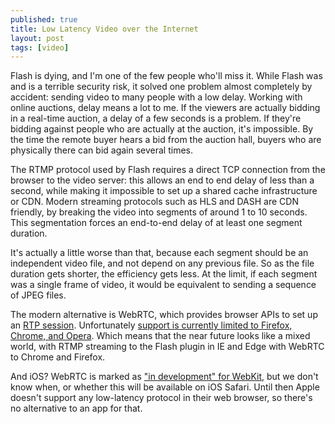 ```yaml
---
published: true
title: Low Latency Video over the Internet
layout: post
tags: [video]
---
```

Flash is dying, and I'm one of the few people who'll miss it. While Flash was and is a terrible security risk, it solved one problem almost completely by accident: sending video to many people with a low delay. Working with online auctions, delay means a lot to me. If the viewers are actually bidding in a real-time auction, a delay of a few seconds is a problem. If they're bidding against people who are actually at the auction, it's impossible. By the time the remote buyer hears a bid from the auction hall, buyers who are physically there can bid again several times.

The RTMP protocol used by Flash requires a direct TCP connection from the browser to the video server: this allows an end to end delay of less than a second, while making it impossible to set up a shared cache infrastructure or CDN. Modern streaming protocols such as HLS and DASH are CDN friendly, by breaking the video into segments of around 1 to 10 seconds. This segmentation forces an end-to-end delay of at least one segment duration.  

It's actually a little worse than that, because each segment should be an independent video file, and not depend on any previous file. So as the file duration gets shorter, the efficiency gets less. At the limit, if each segment was a single frame of video, it would be equivalent to sending a sequence of JPEG files.

The modern alternative is WebRTC, which provides browser APIs to set up an [RTP session](https://webrtc.org/architecture/).
 Unfortunately [support is currently limited to Firefox, Chrome, and Opera](http://caniuse.com/#search=webrtc).  Which means that the near future looks like a mixed world, with RTMP streaming to the Flash plugin in IE and Edge with WebRTC to Chrome and Firefox.

And iOS? WebRTC is marked as ["in development" for WebKit](https://webkit.org/status/#specification-webrtc), but we don't know when, or whether this will be available on iOS Safari. Until then Apple doesn't support any low-latency protocol in their web browser, so there's no alternative to an app for that.